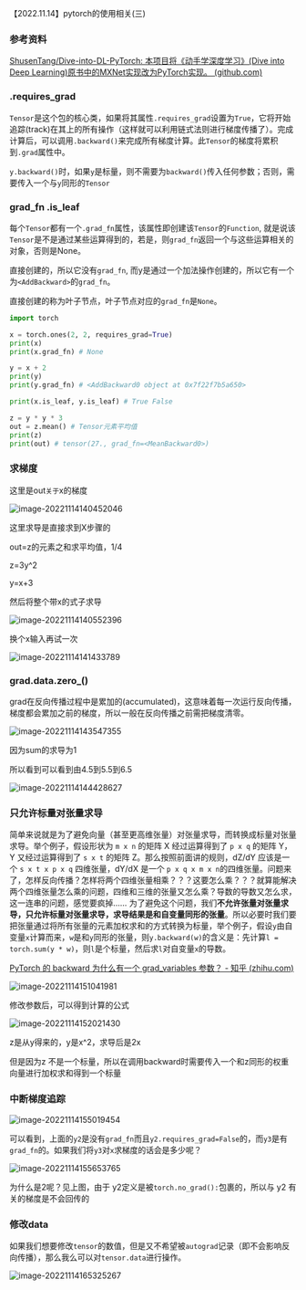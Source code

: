 【2022.11.14】pytorch的使用相关(三)

### 参考资料

[ShusenTang/Dive-into-DL-PyTorch: 本项目将《动手学深度学习》(Dive into Deep Learning)原书中的MXNet实现改为PyTorch实现。 (github.com)](https://github.com/ShusenTang/Dive-into-DL-PyTorch)

### .requires_grad

`Tensor`是这个包的核心类，如果将其属性`.requires_grad`设置为`True`，它将开始追踪(track)在其上的所有操作（这样就可以利用链式法则进行梯度传播了）。完成计算后，可以调用`.backward()`来完成所有梯度计算。此`Tensor`的梯度将累积到`.grad`属性中。

`y.backward()`时，如果`y`是标量，则不需要为`backward()`传入任何参数；否则，需要传入一个与`y`同形的`Tensor`

### grad_fn .is_leaf

每个`Tensor`都有一个`.grad_fn`属性，该属性即创建该`Tensor`的`Function`, 就是说该`Tensor`是不是通过某些运算得到的，若是，则`grad_fn`返回一个与这些运算相关的对象，否则是None。

直接创建的，所以它没有`grad_fn`, 而y是通过一个加法操作创建的，所以它有一个为`<AddBackward>`的`grad_fn`。

直接创建的称为叶子节点，叶子节点对应的`grad_fn`是`None`。

```python
import torch

x = torch.ones(2, 2, requires_grad=True)
print(x)
print(x.grad_fn) # None

y = x + 2
print(y)
print(y.grad_fn) # <AddBackward0 object at 0x7f22f7b5a650>

print(x.is_leaf, y.is_leaf) # True False

z = y * y * 3
out = z.mean() # Tensor元素平均值
print(z)
print(out) # tensor(27., grad_fn=<MeanBackward0>)
```

### 求梯度

这里是out`关于`x的梯度

![image-20221114140452046](https://i0.hdslb.com/bfs/album/65cce4e94c05f7c2a6f8f4e1046cf9e77f30c68f.png)

这里求导是直接求到X步骤的

out=z的元素之和求平均值，1/4

z=3y^2

y=x+3

然后将整个带x的式子求导

![image-20221114140552396](https://i0.hdslb.com/bfs/album/ddeb20a00ab2879bb6109daba1086112556e5baa.png)

换个x输入再试一次

![image-20221114141433789](https://i0.hdslb.com/bfs/album/0766b36235e4d8e92104a47f0e2fc1c14ddacf18.png)

### grad.data.zero_()

grad在反向传播过程中是累加的(accumulated)，这意味着每一次运行反向传播，梯度都会累加之前的梯度，所以一般在反向传播之前需把梯度清零。

![image-20221114143547355](https://i0.hdslb.com/bfs/album/5310d87f13762f9bb9fa8e7dfe4d9baf19e6fb48.png)

因为sum的求导为1

所以看到可以看到由4.5到5.5到6.5

![image-20221114144428627](https://i0.hdslb.com/bfs/album/894fde1bef5b55d4c18d83bfd5ccd4f9f4981bab.png)

### 只允许标量对张量求导

 简单来说就是为了避免向量（甚至更高维张量）对张量求导，而转换成标量对张量求导。举个例子，假设形状为 `m x n` 的矩阵 X 经过运算得到了 `p x q` 的矩阵 Y，Y 又经过运算得到了 `s x t` 的矩阵 Z。那么按照前面讲的规则，dZ/dY 应该是一个 `s x t x p x q` 四维张量，dY/dX 是一个 `p x q x m x n`的四维张量。问题来了，怎样反向传播？怎样将两个四维张量相乘？？？这要怎么乘？？？就算能解决两个四维张量怎么乘的问题，四维和三维的张量又怎么乘？导数的导数又怎么求，这一连串的问题，感觉要疯掉…… 为了避免这个问题，我们**不允许张量对张量求导，只允许标量对张量求导，求导结果是和自变量同形的张量**。所以必要时我们要把张量通过将所有张量的元素加权求和的方式转换为标量，举个例子，假设`y`由自变量`x`计算而来，`w`是和`y`同形的张量，则`y.backward(w)`的含义是：先计算`l = torch.sum(y * w)`，则`l`是个标量，然后求`l`对自变量`x`的导数。

[PyTorch 的 backward 为什么有一个 grad_variables 参数？ - 知乎 (zhihu.com)](https://zhuanlan.zhihu.com/p/29923090)

![image-20221114151041981](https://i0.hdslb.com/bfs/album/7d348642cb4e765ef94f1e604553c2f190d20091.png)

修改参数后，可以得到计算的公式

![image-20221114152021430](https://i0.hdslb.com/bfs/album/c6b295b71e9d903c18bd443956e5a87bd7c76f5d.png)

z是从y得来的，y是x^2，求导后是2x

但是因为z 不是一个标量，所以在调用backward时需要传入一个和z同形的权重向量进行加权求和得到一个标量

### 中断梯度追踪

![image-20221114155019454](https://i0.hdslb.com/bfs/album/1bfbb3155c87501554220dc685c228eafd5ccf04.png)

可以看到，上面的`y2`是没有`grad_fn`而且`y2.requires_grad=False`的，而`y3`是有`grad_fn`的。如果我们将`y3`对`x`求梯度的话会是多少呢？

![image-20221114155653765](https://i0.hdslb.com/bfs/album/0728f29354d1e52dc2d09dd038021e993a193710.png)

为什么是2呢？见上图，由于 y2定义是被`torch.no_grad():`包裹的，所以与 y2 有关的梯度是不会回传的

### 修改data

如果我们想要修改`tensor`的数值，但是又不希望被`autograd`记录（即不会影响反向传播），那么我么可以对`tensor.data`进行操作。

![image-20221114165325267](https://i0.hdslb.com/bfs/album/e22781d2c17c03ad1d5c1b6aee27ac45d63d9ea8.png)